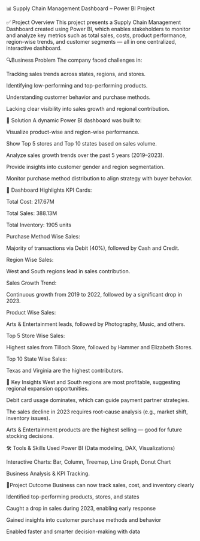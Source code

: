 📊 Supply Chain Management Dashboard – Power BI Project

✅ Project Overview
This project presents a Supply Chain Management Dashboard created using Power BI, which enables stakeholders to monitor and analyze key metrics such as total sales, costs, product performance, region-wise trends, and customer segments — all in one centralized, interactive dashboard.


🔍Business Problem
The company faced challenges in:

Tracking sales trends across states, regions, and stores.

Identifying low-performing and top-performing products.

Understanding customer behavior and purchase methods.

Lacking clear visibility into sales growth and regional contribution.


🎯 Solution
A dynamic Power BI dashboard was built to:

Visualize product-wise and region-wise performance.

Show Top 5 stores and Top 10 states based on sales volume.

Analyze sales growth trends over the past 5 years (2019–2023).

Provide insights into customer gender and region segmentation.

Monitor purchase method distribution to align strategy with buyer behavior.

📌 Dashboard Highlights
KPI Cards:

Total Cost: 217.67M

Total Sales: 388.13M

Total Inventory: 1905 units

Purchase Method Wise Sales:

Majority of transactions via Debit (40%), followed by Cash and Credit.

Region Wise Sales:

West and South regions lead in sales contribution.

Sales Growth Trend:

Continuous growth from 2019 to 2022, followed by a significant drop in 2023.

Product Wise Sales:

Arts & Entertainment leads, followed by Photography, Music, and others.

Top 5 Store Wise Sales:

Highest sales from Tilloch Store, followed by Hammer and Elizabeth Stores.

Top 10 State Wise Sales:

Texas and Virginia are the highest contributors.

🧠 Key Insights
West and South regions are most profitable, suggesting regional expansion opportunities.

Debit card usage dominates, which can guide payment partner strategies.

The sales decline in 2023 requires root-cause analysis (e.g., market shift, inventory issues).

Arts & Entertainment products are the highest selling — good for future stocking decisions.

🛠️ Tools & Skills Used
Power BI (Data modeling, DAX, Visualizations)

Interactive Charts: Bar, Column, Treemap, Line Graph, Donut Chart

Business Analysis & KPI Tracking.

🧩Project Outcome
Business can now track sales, cost, and inventory clearly

Identified top-performing products, stores, and states

Caught a drop in sales during 2023, enabling early response

Gained insights into customer purchase methods and behavior

Enabled faster and smarter decision-making with data

